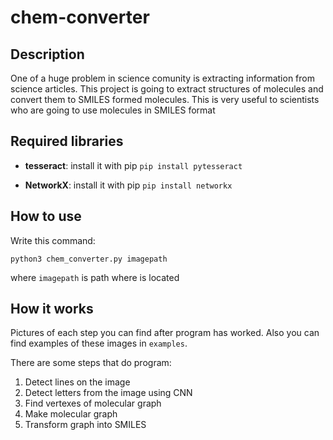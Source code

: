 # chem-converter

## Description

One of a huge problem in science comunity is extracting information from science articles. This project is going to extract structures of molecules and convert them to SMILES formed molecules. This is very useful to scientists who are going to use molecules in SMILES format

## Required libraries

* __tesseract__: install it with pip ```pip install pytesseract```

* __NetworkX__: install it with pip ```pip install networkx```

## How to use

Write this command:

`python3 chem_converter.py imagepath`

where `imagepath` is path where is located

## How it works

Pictures of each step you can find after program has worked.
Also you can find examples of these images in `examples`.

There are some steps that do program:

1. Detect lines on the image
2. Detect letters from the image using CNN
3. Find vertexes of molecular graph
4. Make molecular graph
5. Transform graph into SMILES
